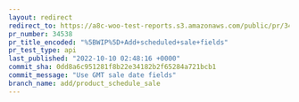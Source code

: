```yaml
---
layout: redirect
redirect_to: https://a8c-woo-test-reports.s3.amazonaws.com/public/pr/34538/api/index.html
pr_number: 34538
pr_title_encoded: "%5BWIP%5D+Add+scheduled+sale+fields"
pr_test_type: api
last_published: "2022-10-10 02:48:16 +0000"
commit_sha: 0dd8a6c951281f8b22e34182b2f65284a721bcb1
commit_message: "Use GMT sale date fields"
branch_name: add/product_schedule_sale
---
```

